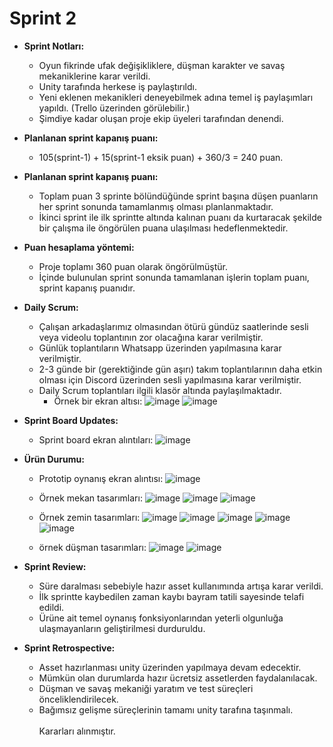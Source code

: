 # Sprint 2
* **Sprint Notları:** 
  * Oyun fikrinde ufak değişikliklere, düşman karakter ve savaş mekaniklerine karar verildi.
  * Unity tarafında herkese iş paylaştırıldı.
  * Yeni eklenen mekanikleri deneyebilmek adına temel iş paylaşımları yapıldı. (Trello üzerinden görülebilir.)
  * Şimdiye kadar oluşan proje ekip üyeleri tarafından denendi.

* **Planlanan sprint kapanış puanı:**
  * 105(sprint-1) + 15(sprint-1 eksik puan) + 360/3 = 240 puan. 

* **Planlanan sprint kapanış puanı:**
  * Toplam puan 3 sprinte bölündüğünde sprint başına düşen puanların her sprint sonunda tamamlanmış olması planlanmaktadır.
  * İkinci sprint ile ilk sprintte altında kalınan puanı da kurtaracak şekilde bir çalışma ile öngörülen puana ulaşılması hedeflenmektedir.

* **Puan hesaplama yöntemi:**
  * Proje toplamı 360 puan olarak öngörülmüştür.
  * İçinde bulunulan sprint sonunda tamamlanan işlerin toplam puanı, sprint kapanış puanıdır.

* **Daily Scrum:**
  * Çalışan arkadaşlarımız olmasından ötürü gündüz saatlerinde sesli veya videolu toplantının zor olacağına karar verilmiştir.
  * Günlük toplantıların Whatsapp üzerinden yapılmasına karar verilmiştir.
  * 2-3 günde bir (gerektiğinde gün aşırı) takım toplantılarının daha etkin olması için Discord üzerinden sesli yapılmasına karar verilmiştir.
  * Daily Scrum toplantıları ilgili klasör altında paylaşılmaktadır.
    * Örnek bir ekran altısı:
      ![image](https://github.com/tugandizdar/oua-bootcamp-2023-u5/assets/94108368/0fbbb1dc-c6f1-4eb1-b932-c981dcf6c6af)
      ![image](https://github.com/tugandizdar/oua-bootcamp-2023-u5/assets/94108368/94102066-0de5-49cd-8d21-85ad0b21cf44)



* **Sprint Board Updates:**
  * Sprint board ekran alıntıları:
    ![image](https://github.com/tugandizdar/oua-bootcamp-2023-u5/assets/94108368/061d0edc-eac5-47f4-9744-1a510224cb6f)


* **Ürün Durumu:**
  * Prototip oynanış ekran alıntısı:
  ![image](https://github.com/tugandizdar/oua-bootcamp-2023-u5/assets/94108368/b0146f58-440e-4315-b24c-dc7437713061)

  * Örnek mekan tasarımları:
  ![image](https://github.com/tugandizdar/oua-bootcamp-2023-u5/assets/94108368/16a42b28-1dfc-476e-80a8-809b9ec794b0)
  ![image](https://github.com/tugandizdar/oua-bootcamp-2023-u5/assets/94108368/a926ae2c-5720-4de0-96ef-27620ea8c2b2)
  ![image](https://github.com/tugandizdar/oua-bootcamp-2023-u5/assets/94108368/0b57ff19-a746-40da-8d5c-219bcd512a03)

  * Örnek zemin tasarımları:
  ![image](https://github.com/tugandizdar/oua-bootcamp-2023-u5/assets/94108368/0c0145cc-7b18-464e-846e-a45d4588b6bf)
  ![image](https://github.com/tugandizdar/oua-bootcamp-2023-u5/assets/94108368/5cdae0bf-dffa-43d1-bab5-417cffb1d9cd)
  ![image](https://github.com/tugandizdar/oua-bootcamp-2023-u5/assets/94108368/355c0cd4-2c38-44eb-8a7a-ea156c32cd6a)
  ![image](https://github.com/tugandizdar/oua-bootcamp-2023-u5/assets/94108368/19f4d881-4b14-433d-842f-289c6d43ddc7)
  ![image](https://github.com/tugandizdar/oua-bootcamp-2023-u5/assets/94108368/548928f7-9be5-43a7-93b1-1cb81d1bd739)

  * örnek düşman tasarımları:
  ![image](https://github.com/tugandizdar/oua-bootcamp-2023-u5/assets/94108368/eb07d385-e058-434b-a794-939cc4e6b925)
  ![image](https://github.com/tugandizdar/oua-bootcamp-2023-u5/assets/94108368/715c2bd1-b4e7-45e8-89d8-1bbe0e707eb7)








* **Sprint Review:**
  * Süre daralması sebebiyle hazır asset kullanımında artışa karar verildi.
  * İlk sprintte kaybedilen zaman kaybı bayram tatili sayesinde telafi edildi.
  * Ürüne ait temel oynanış fonksiyonlarından yeterli olgunluğa ulaşmayanların geliştirilmesi durduruldu.

* **Sprint Retrospective:**
  * Asset hazırlanması unity üzerinden yapılmaya devam edecektir.
  * Mümkün olan durumlarda hazır ücretsiz assetlerden faydalanılacak.
  * Düşman ve savaş mekaniği yaratım ve test süreçleri önceliklendirilecek.
  * Bağımsız gelişme süreçlerinin tamamı unity tarafına taşınmalı.<br><br>
    Kararları alınmıştır.
